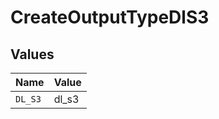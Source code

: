 # CreateOutputTypeDlS3


## Values

| Name    | Value   |
| ------- | ------- |
| `DL_S3` | dl_s3   |